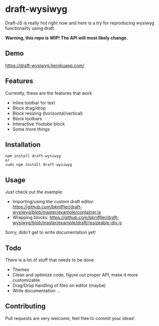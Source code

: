 # draft-wysiwyg
Draft-JS is really hot right now and here is a try for reproducing wysiwyg functionality using draft.

**Warning, this repo is WIP! The API will most likely change.**

## Demo
https://draft-wysiwyg.herokuapp.com/

## Features
Currently, these are the features that work
- Inline toolbar for text
- Block drag/drop
- Block resizing (horizontal/vertical)
- Block toolbars
- Interactive Youtube block
- Some more things

## Installation
```
npm install draft-wysiwyg
or
sudo npm install draft-wysiwyg
```

## Usage
Just check out the example:
- Importing/using the custom draft editor: https://github.com/bkniffler/draft-wysiwyg/blob/master/example/container.js
- Wrapping blocks: https://github.com/bkniffler/draft-wysiwyg/blob/master/example/draft/resizeable-div.js

Sorry, didn't get to write documentation yet!

## Todo
There is a lot of stuff that needs to be done
- Themes
- Clean and optimize code, figure out proper API, make it more customizable
- Drag/Drop handling of files on editor (maybe)
- Write documentation ...

## Contributing
Pull requests are very welcome, feel free to commit your ideas!
